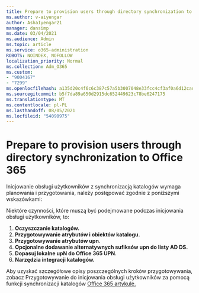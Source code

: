 ```yaml
---
title: Prepare to provision users through directory synchronization to Office 365
ms.author: v-aiyengar
author: AshaIyengar21
manager: dansimp
ms.date: 03/04/2021
ms.audience: Admin
ms.topic: article
ms.service: o365-administration
ROBOTS: NOINDEX, NOFOLLOW
localization_priority: Normal
ms.collection: Adm_O365
ms.custom:
- "9004167"
- "7299"
ms.openlocfilehash: a135d20c4f6c6c387c57a5b3007048e33fcc4cf3af0a6d12cad91b62d53463c7
ms.sourcegitcommit: b5f7da89a650d2915dc652449623c78be6247175
ms.translationtype: MT
ms.contentlocale: pl-PL
ms.lasthandoff: 08/05/2021
ms.locfileid: "54090975"
---
```

# <a name="prepare-to-provision-users-through-directory-synchronization-to-office-365"></a>Prepare to provision users through directory synchronization to Office 365

Inicjowanie obsługi użytkowników z synchronizacją katalogów wymaga planowania i przygotowania, należy postępować zgodnie z poniższymi wskazówkami:

Niektóre czynności, które muszą być podejmowane podczas inicjowania obsługi użytkowników, to:
1. **Oczyszczanie katalogów.**
1. **Przygotowywanie atrybutów i obiektów katalogu.**
1. **Przygotowywanie atrybutów upn**.
1. **Opcjonalne dodawanie alternatywnych sufiksów upn do listy AD DS.**
1. **Dopasuj lokalne upN do Office 365 UPN.**
1. **Narzędzia integracji katalogów.**

Aby uzyskać szczegółowe opisy poszczególnych kroków przygotowywania, zobacz Przygotowywanie do inicjowania obsługi użytkowników za pomocą funkcji synchronizacji katalogów [Office 365 artykule.](https://aka.ms/office365assistantprovisionuserstooffice365)